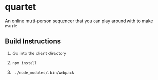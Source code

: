 # quartet
An online multi-person sequencer that you can play around with to make music

## Build Instructions

1. Go into the client directory 

2. `npm install` 

3. ` ./node_modules/.bin/webpack`
